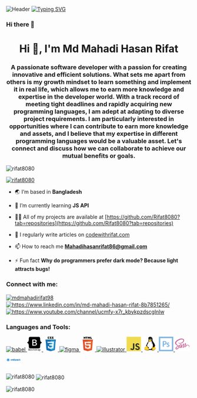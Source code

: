 ![Header](https://github.com/Rifat8080/Rifat8080/assets/123451855/d72c7e9a-fd03-4261-a921-cd1f551432dd)
[![Typing SVG](https://readme-typing-svg.demolab.com?font=Poppins&weight=600&size=30&duration=2000&pause=50&color=00D5FF&multiline=true&width=740&height=150&lines=%F0%9F%91%8B+Welcome+to+my+GitHub+profile!+%F0%9F%9A%80;%E2%99%BB%EF%B8%8F+Here+ideas+convert+to+digital+;%F0%9F%92%BB+Solutions+%E2%9C%85)](https://git.io/typing-svg)
### Hi there 👋

<h1 align="center">Hi 👋, I'm Md Mahadi Hasan Rifat</h1>
<h3 align="center">A passionate software developer with a passion for creating innovative and efficient solutions. What sets me apart from others is my growth mindset to learn something and implement it in real life, which allows me to earn more knowledge and expertise in the developer world. With a track record of meeting tight deadlines and rapidly acquiring new programming languages, I am adept at adapting to diverse project requirements. I am particularly interested in opportunities where I can contribute to earn more knowledge and assets, and I believe that my expertise in different programming languages would be a valuable asset. Let's connect and discuss how we can collaborate to achieve our mutual benefits or goals.</h3>

<p align="left"> <img src="https://komarev.com/ghpvc/?username=rifat8080&label=Profile%20views&color=0e75b6&style=flat" alt="rifat8080" /> </p>

<p align="left"> <a href="https://github.com/ryo-ma/github-profile-trophy"><img src="https://github-profile-trophy.vercel.app/?username=rifat8080" alt="rifat8080" /></a> </p>

- 🌏 I’m based in **Bangladesh**

- 🌱 I’m currently learning **JS API**

- 👨‍💻 All of my projects are available at [https://github.com/Rifat8080?tab=repositories](https://github.com/Rifat8080?tab=repositories)

- 📝 I regularly write articles on [codewithrifat.com](codewithrifat.com)

- 📫 How to reach me **Mahadihasanrifat86@gmail.com**

- ⚡ Fun fact **Why do programmers prefer dark mode? Because light attracts bugs!**

<h3 align="left">Connect with me:</h3>
<p align="left">
<a href="https://twitter.com/mdmahadirifat98" target="blank"><img align="center" src="https://raw.githubusercontent.com/rahuldkjain/github-profile-readme-generator/master/src/images/icons/Social/twitter.svg" alt="mdmahadirifat98" height="30" width="40" /></a>
<a href="https://linkedin.com/in/https://www.linkedin.com/in/md-mahadi-hasan-rifat-8b7851265/" target="blank"><img align="center" src="https://raw.githubusercontent.com/rahuldkjain/github-profile-readme-generator/master/src/images/icons/Social/linked-in-alt.svg" alt="https://www.linkedin.com/in/md-mahadi-hasan-rifat-8b7851265/" height="30" width="40" /></a>
<a href="https://www.youtube.com/c/https://www.youtube.com/channel/ucmfy-x7r_kbykpzdscglnlw" target="blank"><img align="center" src="https://raw.githubusercontent.com/rahuldkjain/github-profile-readme-generator/master/src/images/icons/Social/youtube.svg" alt="https://www.youtube.com/channel/ucmfy-x7r_kbykpzdscglnlw" height="30" width="40" /></a>
</p>

<h3 align="left">Languages and Tools:</h3>
<p align="left"> <a href="https://babeljs.io/" target="_blank" rel="noreferrer"> <img src="https://www.vectorlogo.zone/logos/babeljs/babeljs-icon.svg" alt="babel" width="40" height="40"/> </a> <a href="https://getbootstrap.com" target="_blank" rel="noreferrer"> <img src="https://raw.githubusercontent.com/devicons/devicon/master/icons/bootstrap/bootstrap-plain-wordmark.svg" alt="bootstrap" width="40" height="40"/> </a> <a href="https://www.w3schools.com/css/" target="_blank" rel="noreferrer"> <img src="https://raw.githubusercontent.com/devicons/devicon/master/icons/css3/css3-original-wordmark.svg" alt="css3" width="40" height="40"/> </a> <a href="https://www.figma.com/" target="_blank" rel="noreferrer"> <img src="https://www.vectorlogo.zone/logos/figma/figma-icon.svg" alt="figma" width="40" height="40"/> </a> <a href="https://www.w3.org/html/" target="_blank" rel="noreferrer"> <img src="https://raw.githubusercontent.com/devicons/devicon/master/icons/html5/html5-original-wordmark.svg" alt="html5" width="40" height="40"/> </a> <a href="https://www.adobe.com/in/products/illustrator.html" target="_blank" rel="noreferrer"> <img src="https://www.vectorlogo.zone/logos/adobe_illustrator/adobe_illustrator-icon.svg" alt="illustrator" width="40" height="40"/> </a> <a href="https://developer.mozilla.org/en-US/docs/Web/JavaScript" target="_blank" rel="noreferrer"> <img src="https://raw.githubusercontent.com/devicons/devicon/master/icons/javascript/javascript-original.svg" alt="javascript" width="40" height="40"/> </a> <a href="https://www.linux.org/" target="_blank" rel="noreferrer"> <img src="https://raw.githubusercontent.com/devicons/devicon/master/icons/linux/linux-original.svg" alt="linux" width="40" height="40"/> </a> <a href="https://www.photoshop.com/en" target="_blank" rel="noreferrer"> <img src="https://raw.githubusercontent.com/devicons/devicon/master/icons/photoshop/photoshop-line.svg" alt="photoshop" width="40" height="40"/> </a> <a href="https://sass-lang.com" target="_blank" rel="noreferrer"> <img src="https://raw.githubusercontent.com/devicons/devicon/master/icons/sass/sass-original.svg" alt="sass" width="40" height="40"/> </a> <a href="https://webpack.js.org" target="_blank" rel="noreferrer"> <img src="https://raw.githubusercontent.com/devicons/devicon/d00d0969292a6569d45b06d3f350f463a0107b0d/icons/webpack/webpack-original-wordmark.svg" alt="webpack" width="40" height="40"/> </a> </p>

<p><img align="left" src="https://github-readme-stats.vercel.app/api/top-langs?username=rifat8080&show_icons=true&locale=en&layout=compact" alt="rifat8080" /></p>

<p>&nbsp;<img align="center" src="https://github-readme-stats.vercel.app/api?username=rifat8080&show_icons=true&locale=en" alt="rifat8080" /></p>

<p><img align="center" src="https://github-readme-streak-stats.herokuapp.com/?user=rifat8080&" alt="rifat8080" /></p>

